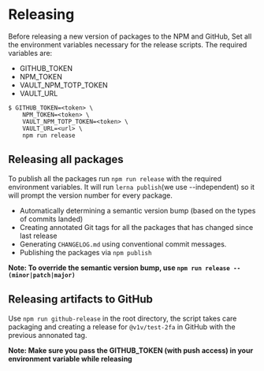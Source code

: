 # Releasing

Before releasing a new version of packages to the NPM and GitHub, Set all the environment variables necessary for the release scripts. The required variables are:

- GITHUB_TOKEN
- NPM_TOKEN
- VAULT_NPM_TOTP_TOKEN
- VAULT_URL

```
$ GITHUB_TOKEN=<token> \
    NPM_TOKEN=<token> \
    VAULT_NPM_TOTP_TOKEN=<token> \
    VAULT_URL=<url> \
    npm run release
```

## Releasing all packages

To publish all the packages run `npm run release` with the required environment variables. It will run `lerna publish`(we use --independent) so it will prompt the version number for every package.

- Automatically determining a semantic version bump (based on the types of commits landed)
- Creating annotated Git tags for all the packages that has changed since last release
- Generating `CHANGELOG.md` using conventional commit messages.
- Publishing the packages via `npm publish`

**Note: To override the semantic version bump, use `npm run release -- (minor|patch|major)`**

## Releasing artifacts to GitHub

Use `npm run github-release` in the root directory, the script takes care packaging and creating a release for `@v1v/test-2fa` in GitHub with the previous annonated tag.

**Note: Make sure you pass the GITHUB_TOKEN (with push access) in your environment variable while releasing**

